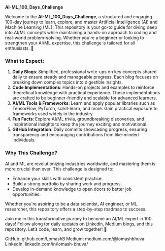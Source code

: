 **AI-ML_100_Days_Challenge**  

Welcome to the **AI-ML_100_Days_Challenge**, a structured and engaging 100-day journey to learn, explore, and master Artificial Intelligence (AI) and Machine Learning (ML). This repository is your go-to guide for diving deep into AI/ML concepts while maintaining a hands-on approach to coding and real-world problem-solving. Whether you're a beginner or looking to strengthen your AI/ML expertise, this challenge is tailored for all enthusiasts. 🚀  

### What to Expect:  
1. **Daily Blogs**: Simplified, professional write-ups on key concepts shared daily to ensure steady and manageable progress. Each blog focuses on breaking down complex topics into digestible insights.  
2. **Code Implementations**: Hands-on projects and examples to reinforce theoretical knowledge with practical experience. These implementations are crafted to be beginner-friendly and scalable for advanced learners.  
3. **AI/ML Tools & Frameworks**: Learn and apply popular libraries such as TensorFlow, PyTorch, scikit-learn, and more. Gain practical exposure to frameworks used widely in the industry.  
4. **Fun Facts**: Explore AI/ML trivia, groundbreaking discoveries, and inspirational insights to keep the journey exciting and motivational.  
5. **GitHub Integration**: Daily commits showcasing progress, ensuring transparency and encouraging contributions from like-minded individuals.  

### Why This Challenge?  
AI and ML are revolutionizing industries worldwide, and mastering them is more crucial than ever. This challenge is designed to:  
- Enhance your skills with consistent practice.  
- Build a strong portfolio by sharing work and progress.  
- Develop in-demand knowledge to open doors to better job opportunities.  

Whether you're aspiring to be a data scientist, AI engineer, or ML researcher, this repository offers a step-by-step roadmap to success.  

Join me in this transformative journey to become an AI/ML expert in 100 days! Follow along for daily updates on LinkedIn, Medium blogs, and this repository. Let’s code, learn, and grow together! 🌟

GitHub: github.com/LomashB
Medium: medium.com/@lomashbhuva
LinkedIn: linkedin.com/in/lomash-bhuva/
